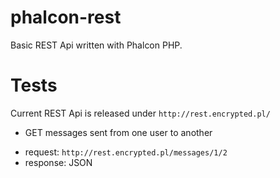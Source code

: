 # phalcon-rest
Basic REST Api written with Phalcon PHP.

# Tests
Current REST Api is released under ```http://rest.encrypted.pl/```

* GET messages sent from one user to another
- request: ```http://rest.encrypted.pl/messages/1/2```
- response: JSON
